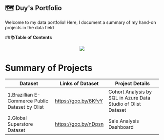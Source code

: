 ## 🗺 **Duy's Portfolio**
Welcome to my data portfolio! Here, I document a summary of my hand-on projects in the data field

##📚**Table of Contents**

<p align="center"> 
<img src="https://www.clicdata.com/wp-content/uploads/2021/06/transfrom-data-actionable-insights.jpg"
</p>
        
# Summary of Projects

Dataset | Links of Dataset | Project Details
---| ---| ---| 
1.Brazillian E-Commerce Public Dataset by Olist | https://goo.by/6KfvY | Cohort Analysis by SQL in Azure Data Studio of Olist Dataset
2.Global Superstore Dataset | https://goo.by/nDpsn | Sale Analysis Dashboard 
